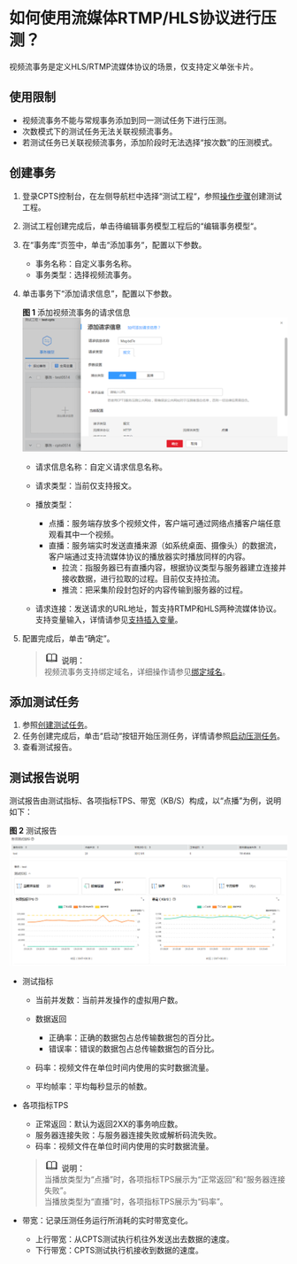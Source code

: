 # 如何使用流媒体RTMP/HLS协议进行压测？<a name="cpts_01_0061"></a>

视频流事务是定义HLS/RTMP流媒体协议的场景，仅支持定义单张卡片。

## 使用限制<a name="section515173881510"></a>

-   视频流事务不能与常规事务添加到同一测试任务下进行压测。
-   次数模式下的测试任务无法关联视频流事务。
-   若测试任务已关联视频流事务，添加阶段时无法选择“按次数”的压测模式。

## 创建事务<a name="section1674161714124"></a>

1.  登录CPTS控制台，在左侧导航栏中选择“测试工程“，参照[操作步骤](创建测试工程.md#section125951412153517)创建测试工程。
2.  测试工程创建完成后，单击待编辑事务模型工程后的“编辑事务模型“。
3.  在“事务库“页签中，单击“添加事务“，配置以下参数。
    -   事务名称：自定义事务名称。
    -   事务类型：选择视频流事务。

4.  单击事务下“添加请求信息”，配置以下参数。

    **图 1**  添加视频流事务的请求信息<a name="fig346731242513"></a>  
    ![](figures/添加视频流事务的请求信息.png "添加视频流事务的请求信息")

    -   请求信息名称：自定义请求信息名称。
    -   请求类型：当前仅支持报文。
    -   播放类型：
        -   点播：服务端存放多个视频文件，客户端可通过网络点播客户端任意观看其中一个视频。
        -   直播：服务端实时发送直播来源（如系统桌面、摄像头）的数据流，客户端通过支持流媒体协议的播放器实时播放同样的内容。
            -   拉流：指服务器已有直播内容，根据协议类型与服务器建立连接并接收数据，进行拉取的过程。目前仅支持拉流。
            -   推流：把采集阶段封包好的内容传输到服务器的过程。

    -   请求连接：发送请求的URL地址，暂支持RTMP和HLS两种流媒体协议。支持变量输入，详情请参见[支持插入变量](设置全局变量.md#section1869915538268)。

5.  配置完成后，单击“确定”。

    >![](public_sys-resources/icon-note.gif) **说明：**   
    >视频流事务支持绑定域名，详细操作请参见[绑定域名](绑定域名.md)。  


## 添加测试任务<a name="section779385241116"></a>

1.  参照[创建测试任务](创建测试任务.md)。
2.  任务创建完成后，单击“启动“按钮开始压测任务，详情请参照[启动压测任务](启动压测任务.md)。
3.  查看测试报告。

## 测试报告说明<a name="section389014185360"></a>

测试报告由测试指标、各项指标TPS、带宽（KB/S）构成，以“点播”为例，说明如下：

**图 2**  测试报告<a name="fig15377457181014"></a>  
![](figures/测试报告.png "测试报告")

-   测试指标
    -   当前并发数：当前并发操作的虚拟用户数。
    -   数据返回
        -   正确率：正确的数据包占总传输数据包的百分比。
        -   错误率：错误的数据包占总传输数据包的百分比。

    -   码率：视频文件在单位时间内使用的实时数据流量。
    -   平均帧率：平均每秒显示的帧数。

-   各项指标TPS

    -   正常返回：默认为返回2XX的事务响应数。
    -   服务器连接失败：与服务器连接失败或解析码流失败。
    -   码率：视频文件在单位时间内使用的实时数据流量。

    >![](public_sys-resources/icon-note.gif) **说明：**   
    >当播放类型为“点播”时，各项指标TPS展示为“正常返回”和“服务器连接失败”。  
    >当播放类型为“直播”时，各项指标TPS展示为“码率”。  

-   带宽：记录压测任务运行所消耗的实时带宽变化。
    -   上行带宽：从CPTS测试执行机往外发送出去数据的速度。
    -   下行带宽：CPTS测试执行机接收到数据的速度。


